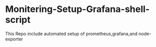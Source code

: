 # Monitering-Setup-Grafana-shell-script
This Repo include automated setup of prometheus,grafana,and node-exporter
